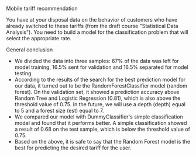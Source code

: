 Mobile tariff recommendation

You have at your disposal data on the behavior of customers who have already switched to these tariffs 
(from the draft course "Statistical Data Analysis"). You need to build a model for the classification problem that will select the appropriate rate.

General conclusion

- We divided the data into three samples: 
67% of the data was left for model training,
16.5% sent for validation and
16.5% separated for model testing.
- According to the results of the search for the best prediction model for our data, it turned out to be the RandomForestClassifier model (random forest). 
On the validation set, it showed a prediction accuracy above Random Tree and Logistic Regression (0.81), which is also above the threshold value of 0.75. 
In the future, we will use a depth (depth) equal to 5 and a forest size (est) equal to 7.
- We compared our model with DummyClassifier's simple classification model and found that it performs better. 
A simple classification showed a result of 0.68 on the test sample, which is below the threshold value of 0.75.
- Based on the above, it is safe to say that the Random Forest model is the best for predicting the desired tariff for the user.
